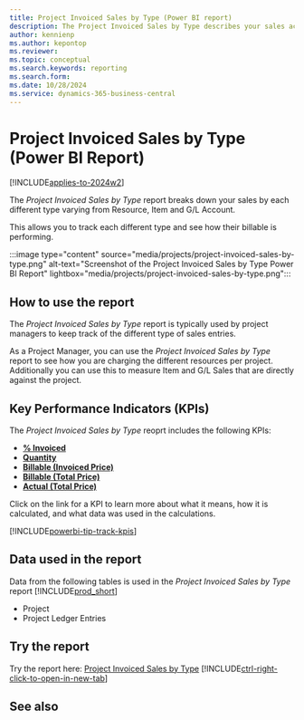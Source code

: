 ```yaml
---
title: Project Invoiced Sales by Type (Power BI report)
description: The Project Invoiced Sales by Type describes your sales activities based on each project and each different type of sales line.
author: kennienp
ms.author: kepontop
ms.reviewer: 
ms.topic: conceptual
ms.search.keywords: reporting
ms.search.form: 
ms.date: 10/28/2024
ms.service: dynamics-365-business-central
---
```


# Project Invoiced Sales by Type (Power BI Report)
[!INCLUDE[applies-to-2024w2](includes/applies-to-2024w2.md)]

The *Project Invoiced Sales by Type* report breaks down your sales by each different type varying from Resource, Item and G/L Account. 

This allows you to track each different type and see how their billable is performing.

:::image type="content" source="media/projects/project-invoiced-sales-by-type.png" alt-text="Screenshot of the Project Invoiced Sales by Type Power BI Report" lightbox="media/projects/project-invoiced-sales-by-type.png":::
## How to use the report
The *Project Invoiced Sales by Type* report is typically used by project managers to keep track of the different type of sales entries.

As a Project Manager, you can use the *Project Invoiced Sales by Type* report to see how you are charging the different resources per project. Additionally you can use this to measure Item and G/L Sales that are directly against the project.

## Key Performance Indicators (KPIs)
The *Project Invoiced Sales by Type* reoprt includes the following KPIs:
- [**% Invoiced**](###)
- [**Quantity**](###)
- [**Billable (Invoiced Price)**](###)
- [**Billable (Total Price)**](###)
- [**Actual (Total Price)**](####)

Click on the link for a KPI to learn more about what it means, how it is calculated, and what data was used in the calculations. 

[!INCLUDE[powerbi-tip-track-kpis](includes/powerbi-tip-track-kpis.md)]

## Data used in the report
Data from the following tables is used in the *Project Invoiced Sales by Type* report [!INCLUDE[prod_short](includes/prod_short.md)]
- Project
- Project Ledger Entries

## Try the report
Try the report here: [Project Invoiced Sales by Type](https://businesscentral.dynamics.com?page=37038)
[!INCLUDE[ctrl-right-click-to-open-in-new-tab](includes/ctrl-right-click-to-open-in-new-tab.md)]

## See also